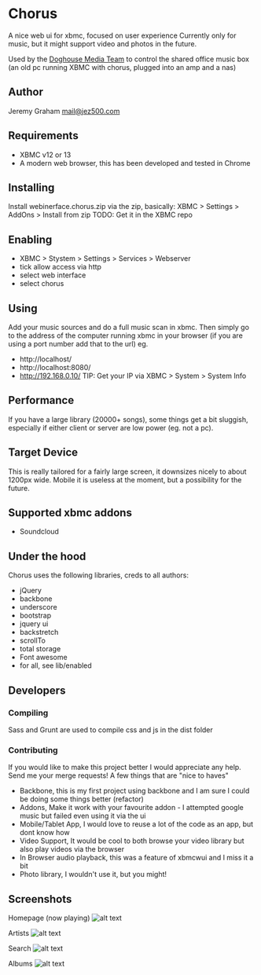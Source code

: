 # Chorus
A nice web ui for xbmc, focused on user experience
Currently only for music, but it might support video and photos in the future.

Used by the [Doghouse Media Team](https://dhmedia.com.au) to control the shared office music box
(an old pc running XBMC with chorus, plugged into an amp and a nas)

## Author
Jeremy Graham
mail@jez500.com

## Requirements
- XBMC v12 or 13
- A modern web browser, this has been developed and tested in Chrome

## Installing
Install webinerface.chorus.zip via the zip, basically:
XBMC > Settings > AddOns > Install from zip
TODO: Get it in the XBMC repo

## Enabling
- XBMC > Stystem > Settings > Services > Webserver
- tick allow access via http
- select web interface
- select chorus

## Using
Add your music sources and do a full music scan in xbmc.
Then simply go to the address of the computer running xbmc in your browser
(if you are using a port number add that to the url)
eg.
- http://localhost/
- http://localhost:8080/
- http://192.168.0.10/
TIP: Get your IP via XBMC > System > System Info

## Performance
If you have a large library (20000+ songs), some things get a bit sluggish, especially
if either client or server are low power (eg. not a pc).

## Target Device
This is really tailored for a fairly large screen, it downsizes nicely to about 1200px wide.
Mobile it is useless at the moment, but a possibility for the future.

## Supported xbmc addons
- Soundcloud

## Under the hood
Chorus uses the following libraries, creds to all authors:

- jQuery
- backbone
- underscore
- bootstrap
- jquery ui
- backstretch
- scrollTo
- total storage
- Font awesome
- for all, see lib/enabled

## Developers


### Compiling
Sass and Grunt are used to compile css and js in the dist folder

### Contributing
If you would like to make this project better I would appreciate any help. Send me your merge requests!
A few things that are "nice to haves"

- Backbone, this is my first project using backbone and I am sure I could be doing some things better (refactor)
- Addons, Make it work with your favourite addon - I attempted google music but failed even using it via the ui
- Mobile/Tablet App, I would love to reuse a lot of the code as an app, but dont know how
- Video Support, It would be cool to both browse your video library but also play videos via the browser
- In Browser audio playback, this was a feature of xbmcwui and I miss it a bit
- Photo library, I wouldn't use it, but you might!

## Screenshots
Homepage (now playing)
![alt text](../raw/master/screenshots/home.jpg "Homepage/Now Playing")

Artists
![alt text](../raw/master/screenshots/artist.jpg "Artists")

Search
![alt text](../raw/master/screenshots/search.jpg "Search")

Albums
![alt text](../raw/master/screenshots/album.jpg "Albums")